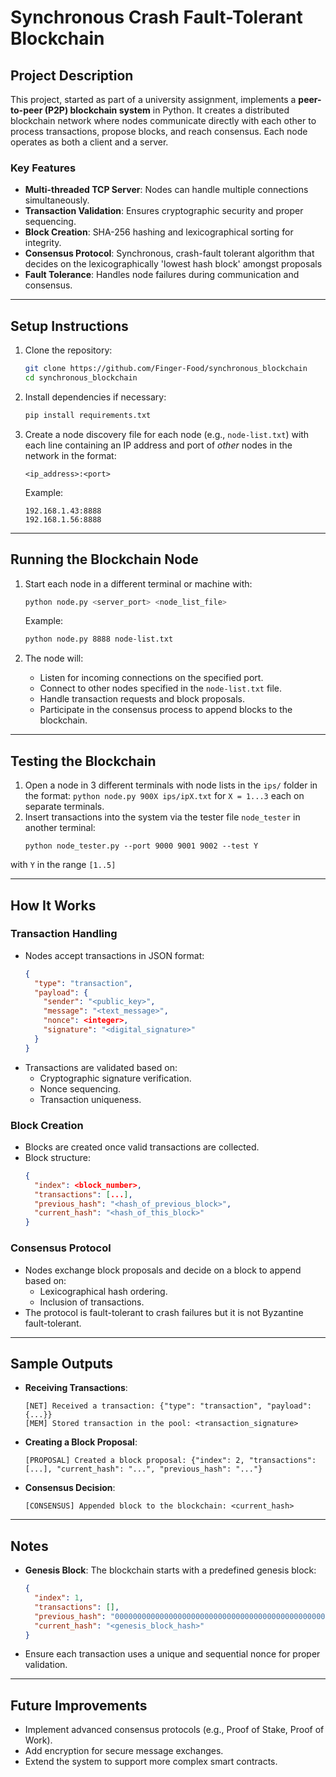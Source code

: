 # Synchronous Crash Fault-Tolerant Blockchain

## Project Description

This project, started as part of a university assignment, implements a **peer-to-peer (P2P) blockchain system** in Python. It creates a distributed blockchain network where nodes communicate directly with each other to process transactions, propose blocks, and reach consensus. Each node operates as both a client and a server.

### Key Features

- **Multi-threaded TCP Server**: Nodes can handle multiple connections simultaneously.
- **Transaction Validation**: Ensures cryptographic security and proper sequencing.
- **Block Creation**: SHA-256 hashing and lexicographical sorting for integrity.
- **Consensus Protocol**: Synchronous, crash-fault tolerant algorithm that decides on the lexicographically 'lowest hash block' amongst proposals
- **Fault Tolerance**: Handles node failures during communication and consensus.

---

## Setup Instructions

1. Clone the repository:
   ```bash
   git clone https://github.com/Finger-Food/synchronous_blockchain
   cd synchronous_blockchain
   ```

2. Install dependencies if necessary:
   ```bash
   pip install requirements.txt
   ```

3. Create a node discovery file for each node (e.g., `node-list.txt`) with each line containing an IP address and port of *other* nodes in the network in the format:
   ```
   <ip_address>:<port>
   ```
   Example:
   ```
   192.168.1.43:8888
   192.168.1.56:8888
   ```

---

## Running the Blockchain Node

1. Start each node in a different terminal or machine with:
   ```bash
   python node.py <server_port> <node_list_file>
   ```
   Example:
   ```bash
   python node.py 8888 node-list.txt
   ```

2. The node will:
   - Listen for incoming connections on the specified port.
   - Connect to other nodes specified in the `node-list.txt` file.
   - Handle transaction requests and block proposals.
   - Participate in the consensus process to append blocks to the blockchain.

---

## Testing the Blockchain

1. Open a node in 3 different terminals with node lists in the `ips/` folder in the format:
`python node.py 900X ips/ipX.txt` for `X = 1...3` each on separate terminals.
2. Insert transactions into the system via the tester file `node_tester` in another terminal:
    ```
   python node_tester.py --port 9000 9001 9002 --test Y
   ```
with `Y` in the range `[1..5]`

---

## How It Works

### Transaction Handling
- Nodes accept transactions in JSON format:
  ```json
  {
    "type": "transaction",
    "payload": {
      "sender": "<public_key>",
      "message": "<text_message>",
      "nonce": <integer>,
      "signature": "<digital_signature>"
    }
  }
  ```
- Transactions are validated based on:
  - Cryptographic signature verification.
  - Nonce sequencing.
  - Transaction uniqueness.

### Block Creation
- Blocks are created once valid transactions are collected.
- Block structure:
  ```json
  {
    "index": <block_number>,
    "transactions": [...],
    "previous_hash": "<hash_of_previous_block>",
    "current_hash": "<hash_of_this_block>"
  }
  ```

### Consensus Protocol
- Nodes exchange block proposals and decide on a block to append based on:
  - Lexicographical hash ordering.
  - Inclusion of transactions.
- The protocol is fault-tolerant to crash failures but it is not Byzantine fault-tolerant.

---

## Sample Outputs

- **Receiving Transactions**:
  ```
  [NET] Received a transaction: {"type": "transaction", "payload": {...}}
  [MEM] Stored transaction in the pool: <transaction_signature>
  ```

- **Creating a Block Proposal**:
  ```
  [PROPOSAL] Created a block proposal: {"index": 2, "transactions": [...], "current_hash": "...", "previous_hash": "..."}
  ```

- **Consensus Decision**:
  ```
  [CONSENSUS] Appended block to the blockchain: <current_hash>
  ```

---

## Notes

- **Genesis Block**: The blockchain starts with a predefined genesis block:
  ```json
  {
    "index": 1,
    "transactions": [],
    "previous_hash": "0000000000000000000000000000000000000000000000000000000000000000",
    "current_hash": "<genesis_block_hash>"
  }
  ```
- Ensure each transaction uses a unique and sequential nonce for proper validation.

---

## Future Improvements

- Implement advanced consensus protocols (e.g., Proof of Stake, Proof of Work).
- Add encryption for secure message exchanges.
- Extend the system to support more complex smart contracts.
